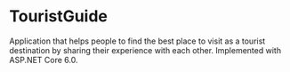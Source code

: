 # TouristGuide
Application that helps people to find the best place to visit as a tourist destination by sharing their experience with each other.
Implemented with ASP.NET Core 6.0.
